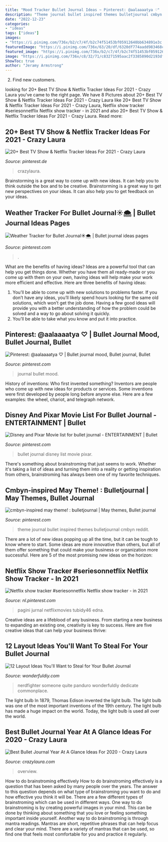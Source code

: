 ```yaml
---
title: "Mood Tracker Bullet Journal Ideas ~ Pinterest: @aalaaaatya ♡"
description: "Theme journal bullet inspired themes bulletjournal cmbyn reddit"
date: "2022-12-23"
categories:
- "ideas"
tags: ["ideas"]
images:
- "https://i.pinimg.com/736x/b2/c7/4f/b2c74f51453bf05912640bb634891e3c.jpg"
featuredImage: "https://i.pinimg.com/736x/63/20/df/6320df774aadd983468c153c3103d970.jpg"
featured_image: "https://i.pinimg.com/736x/b2/c7/4f/b2c74f51453bf05912640bb634891e3c.jpg"
image: "https://i.pinimg.com/736x/c8/32/71/c83271595aac2f3385890d2193df1610.jpg"
ShowToc: true
author: "Jeramy Armstrong"
---
```



2. Find new customers.

	

		
looking for 20+ Best TV Show &amp; Netflix Tracker Ideas For 2021 - Crazy Laura you've came to the right page. We have 8 Pictures about 20+ Best TV Show &amp; Netflix Tracker Ideas For 2021 - Crazy Laura like 20+ Best TV Show &amp; Netflix Tracker Ideas For 2021 - Crazy Laura, Netflix show tracker #seriesonnetflix Netflix show tracker - in 2021 and also 20+ Best TV Show &amp; Netflix Tracker Ideas For 2021 - Crazy Laura. Read more:
		
    
## 20+ Best TV Show &amp; Netflix Tracker Ideas For 2021 - Crazy Laura

<img loading=lazy src="https://i.pinimg.com/736x/c0/fe/c0/c0fec0ba3787300f3e1a75ae336c380e.jpg" onerror="this.onerror=null;this.src='https://tse1.mm.bing.net/th?id=OIP.SIftvJN-h3KVjqFJm2rrfAHaLH&amp;pid=15.1';" alt="20+ Best TV Show &amp; Netflix Tracker Ideas For 2021 - Crazy Laura">

_Source: pinterest.de_

>crazylaura. 

	

Brainstorming is a great way to come up with new ideas. It can help you to think outside the box and to be creative. Brainstorming is a great way to get new perspectives on your ideas. It can also help you to get feedback on your ideas.

    
## Weather Tracker For Bullet Journal☀️🌨 | Bullet Journal Ideas Pages

<img loading=lazy src="https://i.pinimg.com/736x/63/20/df/6320df774aadd983468c153c3103d970.jpg" onerror="this.onerror=null;this.src='https://tse3.mm.bing.net/th?id=OIP.L4YOId9TlrvuEfiApoUj0QHaJ3&amp;pid=15.1';" alt="Weather Tracker for Bullet Journal☀️🌨 | Bullet journal ideas pages">

_Source: pinterest.com_

>. 

	

What are the benefits of having ideas?
Ideas are a powerful tool that can help you get things done. Whether you have them all ready-made or you come up with them on your own, having ideas will help make your work more efficient and effective. Here are three benefits of having ideas: 
1. You’ll be able to come up with new solutions to problems faster. If you don’t have any ideas, you’ll likely spend hours looking for the same old solutions, which won’t get the job done. Having a few good ideas will provide you with a better understanding of how the problem could be solved and a way to go about solving it quickly. 
2. You’ll be able to take what you know and put it into practice.

    
## Pinterest: @aalaaaatya ♡ | Bullet Journal Mood, Bullet Journal, Bullet

<img loading=lazy src="https://i.pinimg.com/736x/c8/32/71/c83271595aac2f3385890d2193df1610.jpg" onerror="this.onerror=null;this.src='https://tse3.mm.bing.net/th?id=OIP.COBR9rvxlILOrCjjzv11VAHaJ3&amp;pid=15.1';" alt="Pinterest: @aalaaaatya ♡ | Bullet journal mood, Bullet journal, Bullet">

_Source: pinterest.com_

>journal bullet mood. 

	

History of inventions: Who first invented something?
Inventors are people who come up with new ideas for products or services. Some inventions were first developed by people long before anyone else. Here are a few examples: the wheel, chariot, and telegraph network.

    
## Disney And Pixar Movie List For Bullet Journal - ENTERTAINMENT | Bullet

<img loading=lazy src="https://i.pinimg.com/736x/50/df/35/50df35f9572c4c2335d62c8a862ceae0.jpg" onerror="this.onerror=null;this.src='https://tse3.mm.bing.net/th?id=OIP.WjM9RQEsKGM40YjWMidWdgHaHa&amp;pid=15.1';" alt="Disney and Pixar Movie list for bullet journal - ENTERTAINMENT | Bullet">

_Source: pinterest.com_

>bullet journal disney list movie pixar. 

	

There's something about brainstroming that just seems to work. Whether it's taking a list of ideas and turning them into a reality or getting inspiration from others, brainstroming has always been one of my favorite techniques.

    
## Cmbyn-inspired May Theme! : Bulletjournal | May Themes, Bullet Journal

<img loading=lazy src="https://i.pinimg.com/736x/b2/c7/4f/b2c74f51453bf05912640bb634891e3c.jpg" onerror="this.onerror=null;this.src='https://tse1.mm.bing.net/th?id=OIP.r0eFB3C7DIUrNKkjBvziwQHaHn&amp;pid=15.1';" alt="cmbyn-inspired may theme! : bulletjournal | May themes, Bullet journal">

_Source: pinterest.com_

>theme journal bullet inspired themes bulletjournal cmbyn reddit. 

	

There are a lot of new ideas popping up all the time, but it can be tough to know where to start. Some ideas are more innovative than others, but all of them offer something that could make your business or organization more successful. Here are 5 of the most promising new ideas on the horizon: 

    
## Netflix Show Tracker #seriesonnetflix Netflix Show Tracker - In 2021

<img loading=lazy src="https://i.pinimg.com/736x/fc/61/f7/fc61f7dd9503120a109613d086cbc0fd.jpg" onerror="this.onerror=null;this.src='https://tse2.mm.bing.net/th?id=OIP._EOXWExi7Cb52MSF36wt0AHaJ3&amp;pid=15.1';" alt="Netflix show tracker #seriesonnetflix Netflix show tracker - in 2021">

_Source: nl.pinterest.com_

>pagini jurnal netflixmovies tubidy46 edna. 

	

Creative ideas are a lifeblood of any business. From starting a new business to expanding an existing one, creativity is key to success. Here are five creative ideas that can help your business thrive:

    
## 12 Layout Ideas You&#039;ll Want To Steal For Your Bullet Journal

<img loading=lazy src="https://cdn.wonderfuldiy.com/wp-content/uploads/2016/06/quote-page-765x1024.jpg" onerror="this.onerror=null;this.src='https://tse1.mm.bing.net/th?id=OIP.e8D-kvjslp_nvuW19_fbkQHaJ6&amp;pid=15.1';" alt="12 Layout Ideas You&#039;ll Want to Steal for Your Bullet Journal">

_Source: wonderfuldiy.com_

>nerdfighter someone quite panduro wonderfuldiy dedicate commonplace. 

	

The light bulb
In 1879, Thomas Edison invented the light bulb. The light bulb was one of the most important inventions of the 19th century. The light bulb has made a huge impact on the world. Today, the light bulb is used all over the world.

    
## Best Bullet Journal Year At A Glance Ideas For 2020 - Crazy Laura

<img loading=lazy src="https://p7t2r7c4.stackpathcdn.com/wp-content/uploads/2020/01/yearly-overview-for-weather.jpg" onerror="this.onerror=null;this.src='https://tse2.mm.bing.net/th?id=OIP.JsyxQaFENv3CKGizWfFZoAHaLH&amp;pid=15.1';" alt="Best Bullet Journal Year At A Glance Ideas For 2020 - Crazy Laura">

_Source: crazylaura.com_

>overview. 

	

How to do brainstroming effectively
How to do brainstroming effectively is a question that has been asked by many people over the years. The answer to this question depends on what type of brainstroming you want to do and how effective you think it will be. There are a few different types of brainstroming which can be used in different ways. 
One way to do brainstroming is by creating powerful images in your mind. This can be done by thinking about something that you love or feeling something important inside yourself. Another way to do brainstroming is through mantra readings. Mantras are short, repetitive phrases that can help focus and clear your mind. There are a variety of mantras that can be used, so find one that feels most comfortable for you and practice it regularly.

